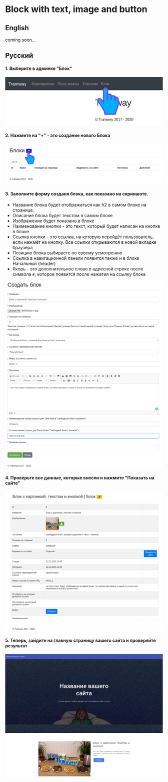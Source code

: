 # Block with text, image and button

## English

coming soon...

## Русский

#### 1. Выберите в админке "Блок"
![admin-1](https://raw.githubusercontent.com/ulmic/tramway-dev/develop/tramway-landing/docs/header/admin-1.png)

#### 2. Нажмите на "+" - это создание нового Блока
![admin-2](https://raw.githubusercontent.com/ulmic/tramway-dev/develop/tramway-landing/docs/header/admin-2.png)

#### 3. Заполните форму созданя блока, как показано на скриншоте.

* Название блока будет отображаться как h2 в самом блоке на странице.
* Описание блока будет текстом в самом блоке
* Изображение будет показано в блоке
* Наименование кнопки - это текст, который будет написан на кнопке в блоке
* Ссылка кнопки - это ссылка, на которую перейдёт пользователь, если нажмёт на кнопку. Все ссылки открываются в новой вкладке браузера
* Позицию блока выбираете по своему усмотрению
* Ссылка в навигационной панели появится также и в блоке Начальный (header)
* Якорь - это дополнительное слово в адресной строке после символа `#`, которое появится после нажатия на ссылку блока

![admin-3](https://raw.githubusercontent.com/ulmic/tramway-dev/develop/tramway-landing/docs/block_with_text_image_and_button/admin-1.png)

#### 4. Проверьте все данные, которые внесли и нажмите "Показать на сайте"
![admin-4](https://raw.githubusercontent.com/ulmic/tramway-dev/develop/tramway-landing/docs/block_with_text_image_and_button/admin-2.png)

#### 5. Теперь, зайдите на главную страницу вашего сайта и проверяйте результат

![admin-5](https://raw.githubusercontent.com/ulmic/tramway-dev/develop/tramway-landing/docs/block_with_text_image_and_button/example.png)

